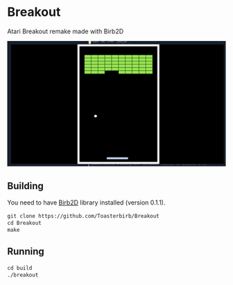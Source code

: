 # Breakout
Atari Breakout remake made with Birb2D

![Screenshot](./screenshot.png)

## Building
You need to have [Birb2D](https://github.com/Toasterbirb/Birb2D) library installed (version 0.1.1).

```
git clone https://github.com/Toasterbirb/Breakout
cd Breakout
make
```

## Running
```
cd build
./breakout
```

